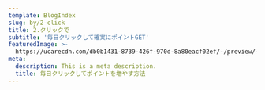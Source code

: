 ```yaml
---
template: BlogIndex
slug: by/2-click
title: 2.クリックで
subtitle: '毎日クリックして確実にポイントGET'
featuredImage: >-
  https://ucarecdn.com/db0b1431-8739-426f-970d-8a80eacf02ef/-/preview/-/rotate/270/
meta:
  description: This is a meta description.
  title: 毎日クリックしてポイントを増やす方法
---
```


